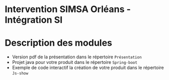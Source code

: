 # Intervention SIMSA Orléans - Intégration SI

# Description des modules

* Version pdf de la présentation dans le répertoire `Présentation`
* Projet java pour votre produit dans le répertoire `Spring-boot`
* Exemple de code interactif la création de votre produit dans le répertoire `Js-show`